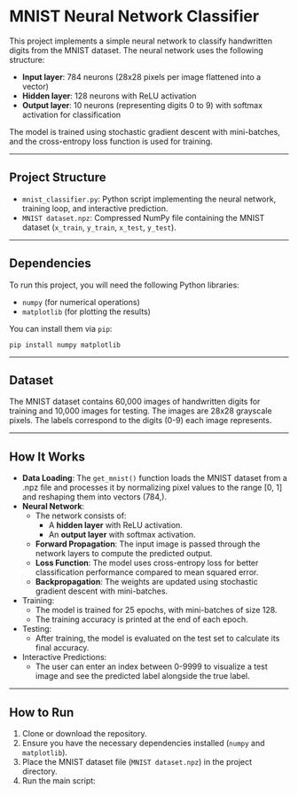 # MNIST Neural Network Classifier

This project implements a simple neural network to classify handwritten digits from the MNIST dataset. The neural network uses the following structure:
- __Input layer__: 784 neurons (28x28 pixels per image flattened into a vector)
- __Hidden layer__: 128 neurons with ReLU activation
- __Output layer__: 10 neurons (representing digits 0 to 9) with softmax activation for classification

The model is trained using stochastic gradient descent with mini-batches, and the cross-entropy loss function is used for training.

---

## Project Structure

- `mnist_classifier.py`: Python script implementing the neural network, training loop, and interactive prediction.
- `MNIST dataset.npz`: Compressed NumPy file containing the MNIST dataset (`x_train`, `y_train`, `x_test`, `y_test`).


---

## Dependencies

To run this project, you will need the following Python libraries:
- `numpy` (for numerical operations)
- `matplotlib` (for plotting the results)

You can install them via `pip`:

```
pip install numpy matplotlib
```

---

## Dataset

The MNIST dataset contains 60,000 images of handwritten digits for training and 10,000 images for testing. The images are 28x28 grayscale pixels. The labels correspond to the digits (0-9) each image represents.

---

## How It Works

- __Data Loading__: The `get_mnist()` function loads the MNIST dataset from a .npz file and processes it by normalizing pixel values to the range [0, 1] and reshaping them into vectors (784,).
- __Neural Network__:
  - The network consists of:
    - A __hidden layer__ with ReLU activation.
    - An __output layer__ with softmax activation.
  - __Forward Propagation__: The input image is passed through the network layers to compute the predicted output.
  - __Loss Function__: The model uses cross-entropy loss for better classification performance compared to mean squared error.
  - __Backpropagation__: The weights are updated using stochastic gradient descent with mini-batches.
- Training:
  - The model is trained for 25 epochs, with mini-batches of size 128.
  - The training accuracy is printed at the end of each epoch.
- Testing:
  - After training, the model is evaluated on the test set to calculate its final accuracy.
- Interactive Predictions:
  - The user can enter an index between 0-9999 to visualize a test image and see the predicted label alongside the true label.

---

## How to Run

1. Clone or download the repository.
2. Ensure you have the necessary dependencies installed (`numpy` and `matplotlib`).
3. Place the MNIST dataset file (`MNIST dataset.npz`) in the project directory.
4. Run the main script:

